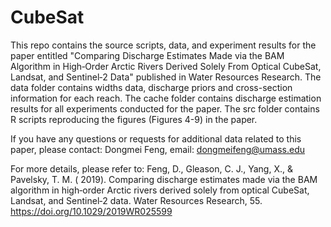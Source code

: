 # CubeSat
This repo contains the source scripts, data, and experiment results for the paper entitled "Comparing Discharge Estimates Made via the BAM Algorithm in High‐Order Arctic Rivers Derived Solely From Optical CubeSat, Landsat, and Sentinel‐2 Data" published in Water Resources Research.
The data folder contains widths data, discharge priors and cross-section information for each reach.
The cache folder contains discharge estimation results for all experiments conducted for the paper.
The src folder contains R scripts reproducing the figures (Figures 4-9) in the paper.

If you have any questions or requests for additional data related to this paper, please contact:
Dongmei Feng, email: dongmeifeng@umass.edu

For more details, please refer to:
Feng, D., Gleason, C. J., Yang, X., & Pavelsky, T. M. ( 2019). Comparing discharge estimates made via the BAM algorithm in high‐order Arctic rivers derived solely from optical CubeSat, Landsat, and Sentinel‐2 data. Water Resources Research, 55. https://doi.org/10.1029/2019WR025599
